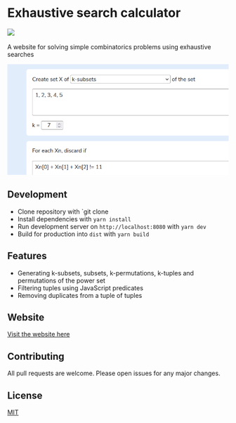 # Exhaustive search calculator

![](https://img.shields.io/github/license/jonathanjameswatson/exhaustive-search-calculator)

A website for solving simple combinatorics problems using exhaustive searches

![Preview image](image.png)

## Development

- Clone repository with `git clone
- Install dependencies with `yarn install`
- Run development server on `http://localhost:8080` with `yarn dev`
- Build for production into `dist` with `yarn build`

## Features

- Generating k-subsets, subsets, k-permutations, k-tuples and permutations of the power set
- Filtering tuples using JavaScript predicates
- Removing duplicates from a tuple of tuples

## Website

[Visit the website here](https://jonathanjameswatson.com/exhaustive-search-calculator/)

## Contributing

All pull requests are welcome. Please open issues for any major changes.

## License

[MIT](https://choosealicense.com/licenses/mit/)
